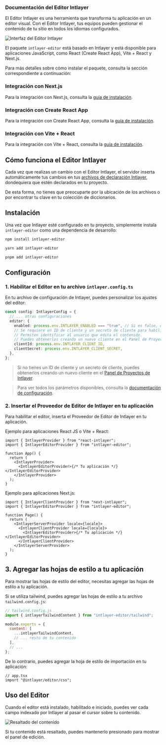 ### Documentación del Editor Intlayer

El Editor Intlayer es una herramienta que transforma tu aplicación en un editor visual. Con el Editor Intlayer, tus equipos pueden gestionar el contenido de tu sitio en todos los idiomas configurados.

![Interfaz del Editor Intlayer](https://github.com/aymericzip/intlayer/blob/main/docs/assets/intlayer_editor_ui.png)

El paquete `intlayer-editor` está basado en Intlayer y está disponible para aplicaciones JavaScript, como React (Create React App), Vite + React y Next.js.

Para más detalles sobre cómo instalar el paquete, consulta la sección correspondiente a continuación:

### Integración con Next.js

Para la integración con Next.js, consulta la [guía de instalación](https://github.com/aymericzip/intlayer/blob/main/docs/docs/intlayer_with_nextjs_es.md).

### Integración con Create React App

Para la integración con Create React App, consulta la [guía de instalación](https://github.com/aymericzip/intlayer/blob/main/docs/docs/intlayer_with_create_react_app_es.md).

### Integración con Vite + React

Para la integración con Vite + React, consulta la [guía de instalación](https://github.com/aymericzip/intlayer/blob/main/docs/docs/intlayer_with_vite+react_es.md).

## Cómo funciona el Editor Intlayer

Cada vez que realizas un cambio con el Editor Intlayer, el servidor inserta automáticamente tus cambios en tus [archivos de declaración Intlayer](https://github.com/aymericzip/intlayer/blob/main/docs/docs/content_declaration/get_started_es.md), dondequiera que estén declarados en tu proyecto.

De esta forma, no tienes que preocuparte por la ubicación de los archivos o por encontrar tu clave en tu colección de diccionarios.

## Instalación

Una vez que Intlayer esté configurado en tu proyecto, simplemente instala `intlayer-editor` como una dependencia de desarrollo:

```bash
npm install intlayer-editor
```

```bash
yarn add intlayer-editor
```

```bash
pnpm add intlayer-editor
```

## Configuración

### 1. Habilitar el Editor en tu archivo `intlayer.config.ts`

En tu archivo de configuración de Intlayer, puedes personalizar los ajustes del editor:

```typescript
const config: IntlayerConfig = {
  // ... otras configuraciones
  editor: {
    enabled: process.env.INTLAYER_ENABLED === "true", // Si es false, el editor está inactivo y no se puede acceder.
    // Se requiere un ID de cliente y un secreto de cliente para habilitar el editor.
    // Permiten identificar al usuario que edita el contenido.
    // Puedes obtenerlos creando un nuevo cliente en el Panel de Proyectos de Intlayer (https://intlayer.org/dashboard/projects).
    clientId: process.env.INTLAYER_CLIENT_ID,
    clientSecret: process.env.INTLAYER_CLIENT_SECRET,
  },
};
```

> Si no tienes un ID de cliente y un secreto de cliente, puedes obtenerlos creando un nuevo cliente en el [Panel de Proyectos de Intlayer](https://intlayer.org/dashboard/projects).

> Para ver todos los parámetros disponibles, consulta la [documentación de configuración](https://github.com/aymericzip/intlayer/blob/main/docs/docs/configuration_es.md).

### 2. Insertar el Proveedor de Editor de Intlayer en tu aplicación

Para habilitar el editor, inserta el Proveedor de Editor de Intlayer en tu aplicación.

Ejemplo para aplicaciones React JS o Vite + React:

```tsx
import { IntlayerProvider } from "react-intlayer";
import { IntlayerEditorProvider } from "intlayer-editor";

function App() {
  return (
    <IntlayerProvider>
      <IntlayerEditorProvider>{/* Tu aplicación */}</IntlayerEditorProvider>
    </IntlayerProvider>
  );
}
```

Ejemplo para aplicaciones Next.js:

```tsx
import { IntlayerClientProvider } from "next-intlayer";
import { IntlayerEditorProvider } from "intlayer-editor";

function Page() {
  return (
    <IntlayerServerProvider locale={locale}>
      <IntlayerClientProvider locale={locale}>
        <IntlayerEditorProvider>{/* Tu aplicación */}</IntlayerEditorProvider>
      </IntlayerClientProvider>
    </IntlayerServerProvider>
  );
}
```

## 3. Agregar las hojas de estilo a tu aplicación

Para mostrar las hojas de estilo del editor, necesitas agregar las hojas de estilo a tu aplicación.

Si se utiliza tailwind, puedes agregar las hojas de estilo a tu archivo `tailwind.config.js`:

```js
// tailwind.config.js
import { intlayerTailwindContent } from "intlayer-editor/tailwind";

module.exports = {
  content: [
    ...intlayerTailwindContent,
    // ... resto de tu contenido
  ],
  // ...
};
```

De lo contrario, puedes agregar la hoja de estilo de importación en tu aplicación:

```tsx
// app.tsx
import "@intlayer/editor/css";
```

## Uso del Editor

Cuando el editor está instalado, habilitado e iniciado, puedes ver cada campo indexado por Intlayer al pasar el cursor sobre tu contenido.

![Resaltado del contenido](https://github.com/aymericzip/intlayer/blob/main/docs/assets/intlayer_editor_hover_content.png)

Si tu contenido está resaltado, puedes mantenerlo presionado para mostrar el panel de edición.

